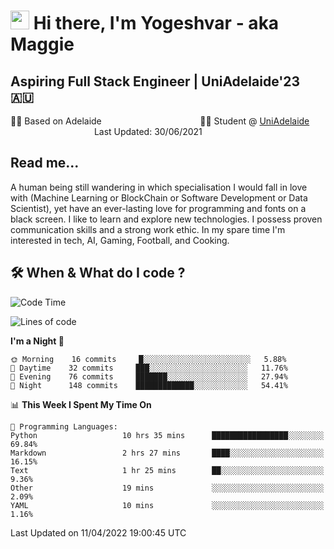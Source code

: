 <h1><img src="https://emojis.slackmojis.com/emojis/images/1531849430/4246/blob-sunglasses.gif?1531849430" width="30"/> Hi there, I'm Yogeshvar - aka Maggie</h1>

## Aspiring Full Stack Engineer | UniAdelaide'23 🇦🇺  
🏂🏻  Based on Adelaide &nbsp;&nbsp;&nbsp;&nbsp;&nbsp;&nbsp;&nbsp;&nbsp;&nbsp;&nbsp;&nbsp;&nbsp;&nbsp;&nbsp;&nbsp;&nbsp;&nbsp;&nbsp;&nbsp;&nbsp;&nbsp;&nbsp;&nbsp;&nbsp;&nbsp;&nbsp;&nbsp;&nbsp;&nbsp;&nbsp;&nbsp;&nbsp;&nbsp;&nbsp;&nbsp;&nbsp;&nbsp;&nbsp;&nbsp;👨‍💻 Student @ [UniAdelaide](https://www.adelaide.edu.au)   &nbsp;&nbsp;&nbsp;&nbsp;&nbsp;&nbsp;&nbsp;&nbsp;&nbsp;&nbsp;&nbsp;&nbsp;&nbsp;&nbsp;&nbsp;&nbsp;&nbsp;&nbsp;&nbsp;&nbsp;&nbsp;&nbsp;&nbsp;&nbsp;&nbsp;&nbsp;&nbsp;&nbsp;&nbsp;&nbsp;&nbsp;&nbsp; &nbsp;Last Updated: 30/06/2021

## Read me...

A human being still wandering in which specialisation I would fall in love with (Machine Learning or BlockChain or Software Development or Data Scientist), yet have an ever-lasting love for programming and fonts on a black screen. I like to learn and explore new technologies. I possess proven communication skills and a strong work ethic. In my spare time I'm interested in tech, AI, Gaming, Football, and Cooking.

## 🛠 When & What do I code ?  

<!--START_SECTION:waka-->
![Code Time](http://img.shields.io/badge/Code%20Time-1%2C372%20hrs%2055%20mins-blue)

![Lines of code](https://img.shields.io/badge/From%20Hello%20World%20I%27ve%20Written-766%20Thousand%20lines%20of%20code-blue)

**I'm a Night 🦉** 

```text
🌞 Morning    16 commits     █░░░░░░░░░░░░░░░░░░░░░░░░   5.88% 
🌆 Daytime    32 commits     ███░░░░░░░░░░░░░░░░░░░░░░   11.76% 
🌃 Evening    76 commits     ███████░░░░░░░░░░░░░░░░░░   27.94% 
🌙 Night      148 commits    █████████████░░░░░░░░░░░░   54.41%

```


📊 **This Week I Spent My Time On** 

```text
💬 Programming Languages: 
Python                   10 hrs 35 mins      █████████████████░░░░░░░░   69.84% 
Markdown                 2 hrs 27 mins       ████░░░░░░░░░░░░░░░░░░░░░   16.15% 
Text                     1 hr 25 mins        ██░░░░░░░░░░░░░░░░░░░░░░░   9.36% 
Other                    19 mins             ░░░░░░░░░░░░░░░░░░░░░░░░░   2.09% 
YAML                     10 mins             ░░░░░░░░░░░░░░░░░░░░░░░░░   1.16%

```


 Last Updated on 11/04/2022 19:00:45 UTC
<!--END_SECTION:waka-->
